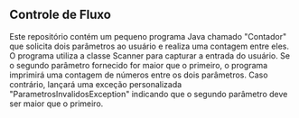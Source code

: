 ## Controle de Fluxo

Este repositório contém um pequeno programa Java chamado "Contador" que solicita dois parâmetros ao usuário e realiza uma contagem entre eles. O programa utiliza a classe Scanner para capturar a entrada do usuário. Se o segundo parâmetro fornecido for maior que o primeiro, o programa imprimirá uma contagem de números entre os dois parâmetros. Caso contrário, lançará uma exceção personalizada "ParametrosInvalidosException" indicando que o segundo parâmetro deve ser maior que o primeiro.
